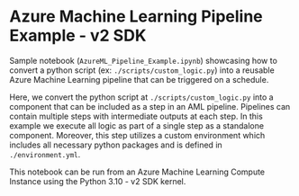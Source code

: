 # Azure Machine Learning Pipeline Example - v2 SDK

Sample notebook (`AzureML_Pipeline_Example.ipynb`) showcasing how to convert a python script (ex: `./scripts/custom_logic.py`) into a reusable Azure Machine Learning pipeline that can be triggered on a schedule.

Here, we convert the python script at `./scripts/custom_logic.py` into a component that can be included as a step in an AML pipeline. Pipelines can contain multiple steps with intermediate outputs at each step. In this example we execute all logic as part of a single step as a standalone component. Moreover, this step utilizes a custom environment which includes all necessary python packages and is defined in `./environment.yml`.

This notebook can be run from an Azure Machine Learning Compute Instance using the Python 3.10 - v2 SDK kernel.